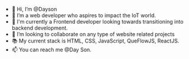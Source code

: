 - 👋 Hi, I’m @Dayson
- 👀 I’m a web developer who aspires to impact the IoT world.
- 🌱 I'm currently a Frontend developer looking towards transitioning into backend development.
- 💞️ I’m looking to collaborate on any type of website related projects
- 📚 My current stack is HTML, CSS, JavaScript, QueFlowJS, ReactJS.
- 📫 You can reach me @Day Son.

<!---
Dayson9/Dayson9 is a ✨ special ✨ repository because its `README.md` (this file) appears on your GitHub profile.
You can click the Preview link to take a look at your changes.
--->
